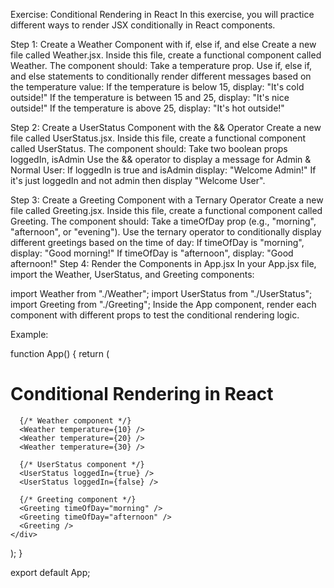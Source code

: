 Exercise: Conditional Rendering in React
In this exercise, you will practice different ways to render JSX conditionally in React components.

Step 1: Create a Weather Component with if, else if, and else
Create a new file called Weather.jsx.
Inside this file, create a functional component called Weather.
The component should:
Take a temperature prop.
Use if, else if, and else statements to conditionally render different messages based on the temperature value:
If the temperature is below 15, display: "It's cold outside!"
If the temperature is between 15 and 25, display: "It's nice outside!"
If the temperature is above 25, display: "It's hot outside!"


Step 2: Create a UserStatus Component with the && Operator
Create a new file called UserStatus.jsx.
Inside this file, create a functional component called UserStatus.
The component should:
Take two boolean props loggedIn, isAdmin
Use the && operator to display a message for Admin & Normal User:
If loggedIn is true and isAdmin display: "Welcome Admin!"
If it's just loggedIn and not admin then display "Welcome User".


Step 3: Create a Greeting Component with a Ternary Operator
Create a new file called Greeting.jsx.
Inside this file, create a functional component called Greeting.
The component should:
Take a timeOfDay prop (e.g., "morning", "afternoon", or "evening").
Use the ternary operator to conditionally display different greetings based on the time of day:
If timeOfDay is "morning", display: "Good morning!"
If timeOfDay is "afternoon", display: "Good afternoon!"
Step 4: Render the Components in App.jsx
In your App.jsx file, import the Weather, UserStatus, and Greeting components:

import Weather from "./Weather";
import UserStatus from "./UserStatus";
import Greeting from "./Greeting";
Inside the App component, render each component with different props to test the conditional rendering logic.

Example:

function App() {
return (
<div>
<h1>Conditional Rendering in React</h1>

      {/* Weather component */}
      <Weather temperature={10} />
      <Weather temperature={20} />
      <Weather temperature={30} />

      {/* UserStatus component */}
      <UserStatus loggedIn={true} />
      <UserStatus loggedIn={false} />

      {/* Greeting component */}
      <Greeting timeOfDay="morning" />
      <Greeting timeOfDay="afternoon" />
      <Greeting />
    </div>

);
}

export default App;
